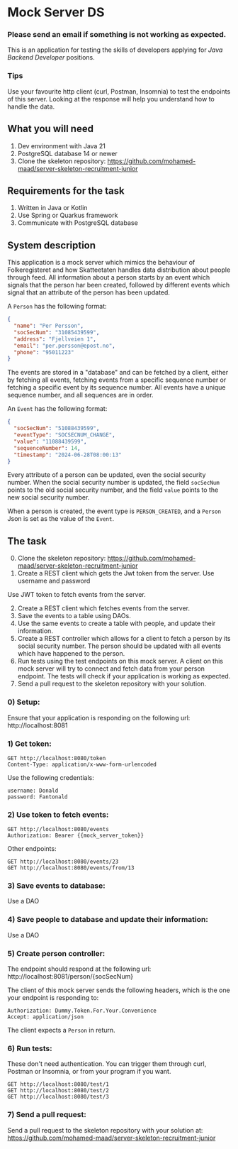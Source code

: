 # Mock Server DS

### Please send an email if something is not working as expected.

This is an application for testing the skills of developers applying for *Java Backend Developer* positions.

### Tips

Use your favourite http client (curl, Postman, Insomnia) to test the endpoints of this server. Looking at the
response will help you understand how to handle the data.

## What you will need

1) Dev environment with Java 21
2) PostgreSQL database 14 or newer
3) Clone the skeleton repository: https://github.com/mohamed-maad/server-skeleton-recruitment-junior

## Requirements for the task

1) Written in Java or Kotlin
2) Use Spring or Quarkus framework
3) Communicate with PostgreSQL database

## System description

This application is a mock server which mimics the behaviour of Folkeregisteret and how Skatteetaten handles
data distribution about people through feed. All information about a person starts by an event which signals
that the person har been created, followed by different events which signal that an attribute of the person has
been updated. 

A `Person` has the following format:

```Json
{
  "name": "Per Persson",
  "socSecNum": "31085439599",
  "address": "Fjellveien 1",
  "email": "per.persson@epost.no",
  "phone": "95011223"
}
```

The events are stored in a "database" and can be fetched by a client, either by fetching all events,
fetching events from a specific sequence number or fetching a specific event by its sequence number.
All events have a unique sequence number, and all sequences are in order.

An `Event` has the following format:

```Json
{
  "socSecNum": "51088439599",
  "eventType": "SOCSECNUM_CHANGE",
  "value": "11088439599",
  "sequenceNumber": 14,
  "timestamp": "2024-06-28T08:00:13"
}
```

Every attribute of a person can be updated, even the social security number. When the social security number is updated,
the field `socSecNum` points to the old social security number, and the field `value` points to the new social security number.

When a person is created, the event type is `PERSON_CREATED`, and a `Person` Json is set as the value of the `Event`.

## The task

0) Clone the skeleton repository: https://github.com/mohamed-maad/server-skeleton-recruitment-junior 
1) Create a REST client which gets the Jwt token from the server. Use username and password

Use JWT token to fetch events from the server.

2) Create a REST client which fetches events from the server. 
3) Save the events to a table using DAOs.
4) Use the same events to create a table with people, and update their information.
5) Create a REST controller which allows for a client to fetch a person by its social security number. The person
should be updated with all events which have happened to the person.
6) Run tests using the test endpoints on this mock server. A client on this mock server will try to connect and 
fetch data from your person endpoint. The tests will check if your application is working as expected.
7) Send a pull request to the skeleton repository with your solution.


### 0) Setup:

Ensure that your application is responding on the following url: http://localhost:8081

### 1) Get token:

```
GET http://localhost:8080/token
Content-Type: application/x-www-form-urlencoded
```

Use the following credentials:

```
username: Donald
password: Fantonald
```

### 2) Use token to fetch events:

```
GET http://localhost:8080/events
Authorization: Bearer {{mock_server_token}}
```

Other endpoints:

```
GET http://localhost:8080/events/23
GET http://localhost:8080/events/from/13
```

### 3) Save events to database:

Use a DAO

### 4) Save people to database and update their information:

Use a DAO

### 5) Create person controller:

The endpoint should respond at the following url: http://localhost:8081/person/{socSecNum}

The client of this mock server sends the following headers, which is the one your endpoint is responding to:

```
Authorization: Dummy.Token.For.Your.Convenience
Accept: application/json
```

The client expects a `Person` in return.

### 6) Run tests:

These don't need authentication. You can trigger them through curl, Postman or Insomnia, or from your program if you want.

```
GET http://localhost:8080/test/1
GET http://localhost:8080/test/2
GET http://localhost:8080/test/3
```

### 7) Send a pull request:

Send a pull request to the skeleton repository with your solution at: 
https://github.com/mohamed-maad/server-skeleton-recruitment-junior


